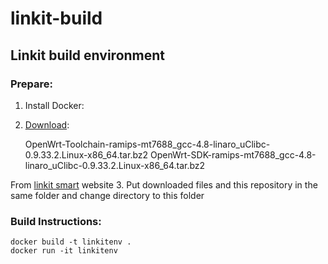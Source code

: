 # linkit-build
## Linkit build environment

### Prepare:

1. Install Docker:
2. [Download](https://labs.mediatek.com/en/platform/linkit-smart-7688):

    OpenWrt-Toolchain-ramips-mt7688_gcc-4.8-linaro_uClibc-0.9.33.2.Linux-x86_64.tar.bz2
    OpenWrt-SDK-ramips-mt7688_gcc-4.8-linaro_uClibc-0.9.33.2.Linux-x86_64.tar.bz2

From [linkit smart](https://labs.mediatek.com/en/platform/linkit-smart-7688) website
3. Put downloaded files and this repository in the same folder and change directory to this folder

### Build Instructions:
```
docker build -t linkitenv .
docker run -it linkitenv 
```
